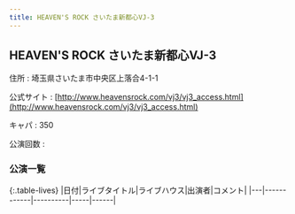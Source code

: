 ```yaml
---
title: HEAVEN'S ROCK さいたま新都心VJ-3
---
```

## HEAVEN'S ROCK さいたま新都心VJ-3


住所
:    埼玉県さいたま市中央区上落合4-1-1

公式サイト
:    [http://www.heavensrock.com/vj3/vj3_access.html](http://www.heavensrock.com/vj3/vj3_access.html)

キャパ
:    350

公演回数
: 


### 公演一覧

{:.table-lives}
|日付|ライブタイトル|ライブハウス|出演者|コメント|
|---|------------|----------|-----|------|
